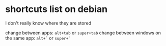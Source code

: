 # shortcuts list on debian

I don't really know where they are stored

change between apps: `alt+tab` or `super+tab`
change between windows on the same app: `` alt+` ``  or `` super+` ``
